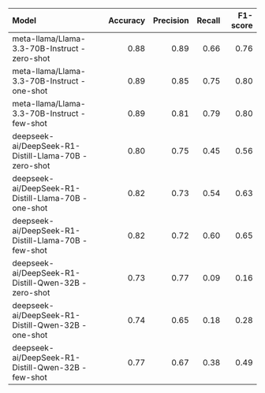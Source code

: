 | Model | Accuracy | Precision | Recall | F1-score |
|:--|--:|--:|--:|--:|
|meta-llama/Llama-3.3-70B-Instruct - zero-shot|0.88|0.89|0.66|0.76|
|meta-llama/Llama-3.3-70B-Instruct - one-shot|0.89|0.85|0.75|0.80|
|meta-llama/Llama-3.3-70B-Instruct - few-shot|0.89|0.81|0.79|0.80|
|deepseek-ai/DeepSeek-R1-Distill-Llama-70B - zero-shot|0.80|0.75|0.45|0.56|
|deepseek-ai/DeepSeek-R1-Distill-Llama-70B - one-shot|0.82|0.73|0.54|0.63|
|deepseek-ai/DeepSeek-R1-Distill-Llama-70B - few-shot|0.82|0.72|0.60|0.65|
|deepseek-ai/DeepSeek-R1-Distill-Qwen-32B - zero-shot|0.73|0.77|0.09|0.16|
|deepseek-ai/DeepSeek-R1-Distill-Qwen-32B - one-shot|0.74|0.65|0.18|0.28|
|deepseek-ai/DeepSeek-R1-Distill-Qwen-32B - few-shot|0.77|0.67|0.38|0.49|
